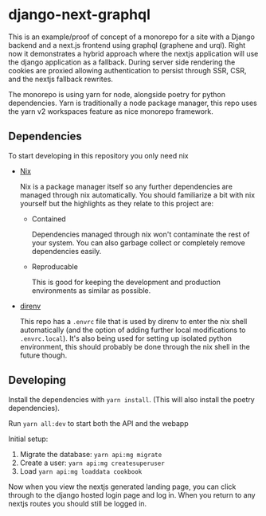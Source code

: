# django-next-graphql

This is an example/proof of concept of a monorepo for a site with a Django backend and a next.js frontend using graphql (graphene and urql). Right now it demonstrates a hybrid approach where the nextjs application will use the django application as a fallback. During server side rendering the cookies are proxied allowing authentication to persist through SSR, CSR, and the nextjs fallback rewrites.

The monorepo is using yarn for node, alongside poetry for python dependencies. Yarn is traditionally a node package manager, this repo uses the yarn v2 workspaces feature as nice monorepo framework.

## Dependencies

To start developing in this repository you only need nix

- [Nix](https://nixos.org/)

  Nix is a package manager itself so any further dependencies are managed through nix automatically. You should familiarize a bit with nix yourself but the highlights as they relate to this project are:

  - Contained

    Dependencies managed through nix won't contaminate the rest of your system. You can also garbage collect or completely remove dependencies easily.

  - Reproducable

    This is good for keeping the development and production environments as similar as possible.

- [direnv](https://direnv.net/)

  This repo has a `.envrc` file that is used by direnv to enter the nix shell automatically (and the option of adding further local modifications to `.envrc.local`). It's also being used for setting up isolated python environment, this should probably be done through the nix shell in the future though.

## Developing

Install the dependencies with `yarn install`. (This will also install the poetry dependencies).

Run `yarn all:dev` to start both the API and the webapp

Initial setup:

1. Migrate the database: `yarn api:mg migrate`
2. Create a user: `yarn api:mg createsuperuser`
3. Load `yarn api:mg loaddata cookbook`

Now when you view the nextjs generated landing page, you can click through to the django hosted login page and log in.
When you return to any nextjs routes you should still be logged in.
